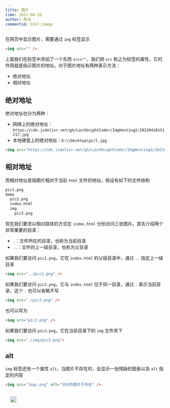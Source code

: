 ```yaml
---
title: 图片
time: 2021-04-10
author: 熊滔
commentid: html:image
---
```


<ImageView src="https://cdn.jsdelivr.net/gh/LastKnightCoder/ImgHosting2/20210410170251.svg" />

在网页中显示图片，需要通过 `img` 标签显示

```html
<img src="" />
```

上面我们在标签中添加了一个东西 `src=""`，我们把 `src` 称之为标签的属性，它的作用就是指示图片的地址。对于图片地址有两种表示方法：

- 绝对地址
- 相对地址

## 绝对地址

绝对地址也分为两种：

- 网络上的绝对地址： `https://cdn.jsdelivr.net/gh/LastKnightCoder/ImgHosting2/20210410151217.jpg`
- 本地硬盘上的绝对地址：`D:\\Desktop\girl.jpg`

```html
<img src="https://cdn.jsdelivr.net/gh/LastKnightCoder/ImgHosting2/20210410151217.jpg" />
```

<DisplayBox>
<div>
<ImageView src="https://cdn.jsdelivr.net/gh/LastKnightCoder/ImgHosting2/20210410151217.jpg" />
</div>
</DisplayBox>

## 相对地址

而相对地址是指图片相对于当前 `html` 文件的地址，假设有如下的文件结构

```html
pic1.png
demo
  pic2.png
  index.html
  img
    pic3.png
```

现在我们要求以相对路径的方式在 `index.html` 分别访问三张图片。首先介绍两个非常重要的目录：

- `.`：文件所在的目录，也称为当前目录
- `..`：文件的上一级目录，也称为父目录

如果我们要访问 `pic1.png`，它在 `index.html` 的父级目录中，通过 `..` 指定上一级目录

```html
<img src="../pic1.png" />
```

如果我们要访问 `pic2.png`，它与 `index.html` 位于同一目录，通过 `.` 表示当前目录，这个 `.` 也可以省略不写

```html
<img src="./pic2.png" />
```

也可以写为 

```html
<img src="pic2.png" />
```

如果我们要访问 `pic3.png`，它在当前目录下的 `img` 文件夹下

```html
<img src="./img/pic3.png">
```

## alt

`img` 标签还有一个属性 `alt`，当图片不存在时，会显示一张残缺的图表以及 `alt` 指定的内容

```html
<img src="logo.png" alt="访问的图片不存在" />
```

<DisplayBox>
<div>
<img src="logo.png" alt="访问的图片不存在" height="20" style="padding: 15px;" />
</div>
</DisplayBox>

